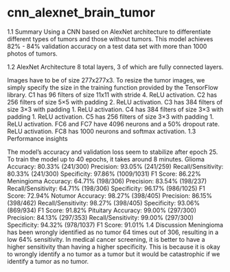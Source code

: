 # cnn_alexnet_brain_tumor
1.1 Summary
Using a CNN based on AlexNet architecture to differentiate different types of tumors and those without tumors. This model achieves 82% - 84% validation accuracy on a test data set with more than 1000 photos of tumors.

1.2 AlexNet Architecture
8 total layers, 3 of which are fully connected layers.

Images have to be of size 277x277x3. To resize the tumor images, we simply specify the size in the training function provided by the TensorFlow library.
C1 has 96 filters of size 11x11 with stride 4. ReLU activation.
C2 has 256 filters of size 5×5 with padding 2. ReLU activation.
C3 has 384 filters of size 3×3 with padding 1. ReLU activation.
C4 has 384 filters of size 3×3 with padding 1. ReLU activation.
C5 has 256 filters of size 3×3 with padding 1. ReLU activation.
FC6 and FC7 have 4096 neurons and a 50% dropout rate. ReLU activation.
FC8 has 1000 neurons and softmax activation.
1.3 Performance insights

The model’s accuracy and validation loss seem to stabilize after epoch 25. To train the model up to 40 epochs, it takes around 8 minutes.
Glioma
Accuracy: 80.33% (241/300)
Precision: 93.05% (241/259)
Recall/Sensitivity: 80.33% (241/300)
Specificity: 97.86% (1009/1031)
F1 Score: 86.22%
Meningioma
Accuracy: 64.71% (198/306)
Precision: 83.54% (198/237)
Recall/Sensitivity: 64.71% (198/306)
Specificity: 96.17% (986/1025)
F1 Score: 72.94%
Notumor
Accuracy: 98.27% (398/405)
Precision: 86.15% (398/462)
Recall/Sensitivity: 98.27% (398/405)
Specificity: 93.06% (869/934)
F1 Score: 91.82%
Pituitary
Accuracy: 99.00% (297/300)
Precision: 84.13% (297/353)
Recall/Sensitivity: 99.00% (297/300)
Specificity: 94.32% (978/1037)
F1 Score: 91.01%
1.4 Discussion
Meningioma has been wrongly identified as no tumor 64 times out of 306, resulting in a low 64% sensitivity. In medical cancer screening, it is better to have a higher sensitivity than having a higher specificity. This is because it is okay to wrongly identify a no tumor as a tumor but it would be catastrophic if we identify a tumor as no tumor.
